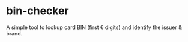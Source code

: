 # bin-checker
A simple tool to lookup card BIN (first 6 digits) and identify the issuer &amp; brand.
